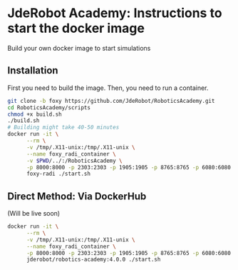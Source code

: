 # JdeRobot Academy: Instructions to start the docker image

Build your own docker image to start simulations

## Installation

First you need to build the image. Then, you need to run a container.

```sh
git clone -b foxy https://github.com/JdeRobot/RoboticsAcademy.git
cd RoboticsAcademy/scripts
chmod +x build.sh
./build.sh
# Building might take 40-50 minutes
docker run -it \
      --rm \
      -v /tmp/.X11-unix:/tmp/.X11-unix \
      --name foxy_radi_container \
      -v $PWD/../:/RoboticsAcademy \
      -p 8000:8000 -p 2303:2303 -p 1905:1905 -p 8765:8765 -p 6080:6080 -p 1108:1108 \
      foxy-radi ./start.sh
```

## Direct Method: Via DockerHub
(Will be live soon)
```sh
docker run -it \
      --rm \
      -v /tmp/.X11-unix:/tmp/.X11-unix \
      --name foxy_radi_container \
      -p 8000:8000 -p 2303:2303 -p 1905:1905 -p 8765:8765 -p 6080:6080 -p 1108:1108 \
      jderobot/robotics-academy:4.0.0 ./start.sh
```
